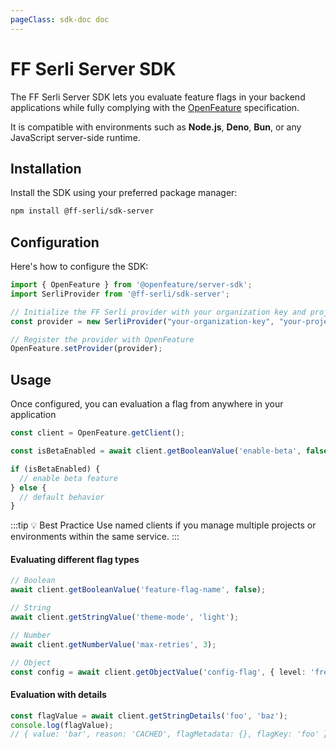 ```yaml
---
pageClass: sdk-doc doc
---
```


# FF Serli Server SDK

The FF Serli Server SDK lets you evaluate feature flags in your backend applications while fully complying with the [OpenFeature](https://openfeature.dev) specification.

It is compatible with environments such as **Node.js**, **Deno**, **Bun**, or any JavaScript server-side runtime.

## Installation

Install the SDK using your preferred package manager:

```bash
npm install @ff-serli/sdk-server
```

## Configuration
Here's how to configure the SDK:
```ts
import { OpenFeature } from '@openfeature/server-sdk';
import SerliProvider from '@ff-serli/sdk-server';

// Initialize the FF Serli provider with your organization key and project id
const provider = new SerliProvider("your-organization-key", "your-project-id");

// Register the provider with OpenFeature
OpenFeature.setProvider(provider);
```
## Usage
Once configured, you can evaluation a flag from anywhere in your application
```ts
const client = OpenFeature.getClient();

const isBetaEnabled = await client.getBooleanValue('enable-beta', false);

if (isBetaEnabled) {
  // enable beta feature
} else {
  // default behavior
}
```

:::tip 💡 Best Practice
Use named clients if you manage multiple projects or environments within the same service.
:::

#### Evaluating different flag types
```ts
// Boolean
await client.getBooleanValue('feature-flag-name', false);

// String
await client.getStringValue('theme-mode', 'light');

// Number
await client.getNumberValue('max-retries', 3);

// Object
const config = await client.getObjectValue('config-flag', { level: 'free' });
```

#### Evaluation with details

```ts
const flagValue = await client.getStringDetails('foo', 'baz');
console.log(flagValue);
// { value: 'bar', reason: 'CACHED', flagMetadata: {}, flagKey: 'foo' }
```
